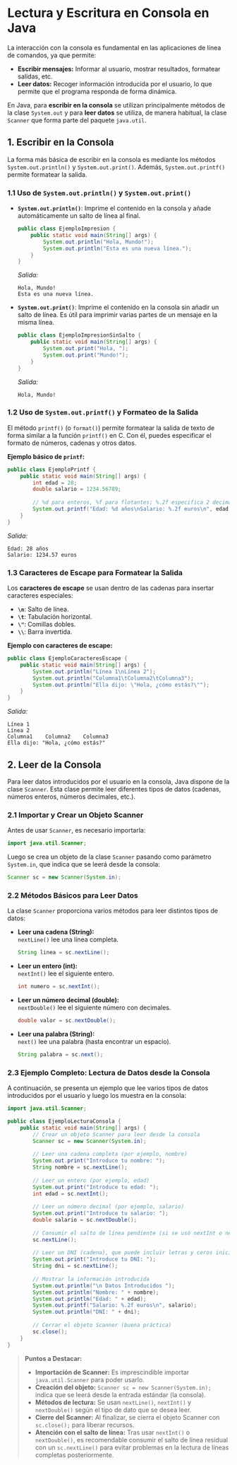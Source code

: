 # Lectura y Escritura en Consola en Java

La interacción con la consola es fundamental en las aplicaciones de línea de comandos, ya que permite:

- **Escribir mensajes:** Informar al usuario, mostrar resultados, formatear salidas, etc.
- **Leer datos:** Recoger información introducida por el usuario, lo que permite que el programa responda de forma dinámica.

En Java, para **escribir en la consola** se utilizan principalmente métodos de la clase `System.out` y para **leer datos** se utiliza, de manera habitual, la clase `Scanner` que forma parte del paquete `java.util`.



## 1. Escribir en la Consola

La forma más básica de escribir en la consola es mediante los métodos `System.out.println()` y `System.out.print()`. Además, `System.out.printf()` permite formatear la salida.

### 1.1 Uso de `System.out.println()` y `System.out.print()`

- **`System.out.println()`**: Imprime el contenido en la consola y añade automáticamente un salto de línea al final.

  ```java
  public class EjemploImpresion {
      public static void main(String[] args) {
          System.out.println("Hola, Mundo!");
          System.out.println("Esta es una nueva línea.");
      }
  }
  ```
  *Salida:*
  ```
  Hola, Mundo!
  Esta es una nueva línea.
  ```

- **`System.out.print()`**: Imprime el contenido en la consola sin añadir un salto de línea. Es útil para imprimir varias partes de un mensaje en la misma línea.

  ```java
  public class EjemploImpresionSinSalto {
      public static void main(String[] args) {
          System.out.print("Hola, ");
          System.out.print("Mundo!");
      }
  }
  ```
  *Salida:*
  ```
  Hola, Mundo!
  ```

### 1.2 Uso de `System.out.printf()` y Formateo de la Salida

El método `printf()` (o `format()`) permite formatear la salida de texto de forma similar a la función `printf()` en C. Con él, puedes especificar el formato de números, cadenas y otros datos.

**Ejemplo básico de `printf`:**

```java
public class EjemploPrintf {
    public static void main(String[] args) {
        int edad = 28;
        double salario = 1234.56789;
        
        // %d para enteros, %f para flotantes; %.2f especifica 2 decimales
        System.out.printf("Edad: %d años\nSalario: %.2f euros\n", edad, salario);
    }
}
```

*Salida:*
```
Edad: 28 años
Salario: 1234.57 euros
```

### 1.3 Caracteres de Escape para Formatear la Salida

Los **caracteres de escape** se usan dentro de las cadenas para insertar caracteres especiales:

- **`\n`**: Salto de línea.
- **`\t`**: Tabulación horizontal.
- **`\"`**: Comillas dobles.
- **`\\`**: Barra invertida.

**Ejemplo con caracteres de escape:**

```java
public class EjemploCaracteresEscape {
    public static void main(String[] args) {
        System.out.println("Línea 1\nLínea 2");
        System.out.println("Columna1\tColumna2\tColumna3");
        System.out.println("Ella dijo: \"Hola, ¿cómo estás?\"");
    }
}
```

*Salida:*
```
Línea 1
Línea 2
Columna1	Columna2	Columna3
Ella dijo: "Hola, ¿cómo estás?"
```



## 2. Leer de la Consola

Para leer datos introducidos por el usuario en la consola, Java dispone de la clase `Scanner`. Esta clase permite leer diferentes tipos de datos (cadenas, números enteros, números decimales, etc.).

### 2.1 Importar y Crear un Objeto Scanner

Antes de usar `Scanner`, es necesario importarla:

```java
import java.util.Scanner;
```

Luego se crea un objeto de la clase `Scanner` pasando como parámetro `System.in`, que indica que se leerá desde la consola:

```java
Scanner sc = new Scanner(System.in);
```

### 2.2 Métodos Básicos para Leer Datos

La clase `Scanner` proporciona varios métodos para leer distintos tipos de datos:

- **Leer una cadena (String):**  
  `nextLine()` lee una línea completa.
  ```java
  String linea = sc.nextLine();
  ```

- **Leer un entero (int):**  
  `nextInt()` lee el siguiente entero.
  ```java
  int numero = sc.nextInt();
  ```

- **Leer un número decimal (double):**  
  `nextDouble()` lee el siguiente número con decimales.
  ```java
  double valor = sc.nextDouble();
  ```

- **Leer una palabra (String):**  
  `next()` lee una palabra (hasta encontrar un espacio).
  ```java
  String palabra = sc.next();
  ```

### 2.3 Ejemplo Completo: Lectura de Datos desde la Consola

A continuación, se presenta un ejemplo que lee varios tipos de datos introducidos por el usuario y luego los muestra en la consola:

```java
import java.util.Scanner;

public class EjemploLecturaConsola {
    public static void main(String[] args) {
        // Crear un objeto Scanner para leer desde la consola
        Scanner sc = new Scanner(System.in);
        
        // Leer una cadena completa (por ejemplo, nombre)
        System.out.print("Introduce tu nombre: ");
        String nombre = sc.nextLine();
        
        // Leer un entero (por ejemplo, edad)
        System.out.print("Introduce tu edad: ");
        int edad = sc.nextInt();
        
        // Leer un número decimal (por ejemplo, salario)
        System.out.print("Introduce tu salario: ");
        double salario = sc.nextDouble();
        
        // Consumir el salto de línea pendiente (si se usó nextInt o nextDouble)
        sc.nextLine();
        
        // Leer un DNI (cadena), que puede incluir letras y ceros iniciales
        System.out.print("Introduce tu DNI: ");
        String dni = sc.nextLine();
        
        // Mostrar la información introducida
        System.out.println("\n Datos Introducidos ");
        System.out.println("Nombre: " + nombre);
        System.out.println("Edad: " + edad);
        System.out.printf("Salario: %.2f euros\n", salario);
        System.out.println("DNI: " + dni);
        
        // Cerrar el objeto Scanner (buena práctica)
        sc.close();
    }
}
```

> **Puntos a Destacar:**
> - **Importación de Scanner:** Es imprescindible importar `java.util.Scanner` para poder usarlo.
> - **Creación del objeto:** `Scanner sc = new Scanner(System.in);` indica que se leerá desde la entrada estándar (la consola).
> - **Métodos de lectura:** Se usan `nextLine()`, `nextInt()` y `nextDouble()` según el tipo de dato que se desea leer.
> - **Cierre del Scanner:** Al finalizar, se cierra el objeto Scanner con `sc.close();` para liberar recursos.
> - **Atención con el salto de línea:** Tras usar `nextInt()` o `nextDouble()`, es recomendable consumir el salto de línea residual con un `sc.nextLine()` para evitar problemas en la lectura de líneas completas posteriormente.
